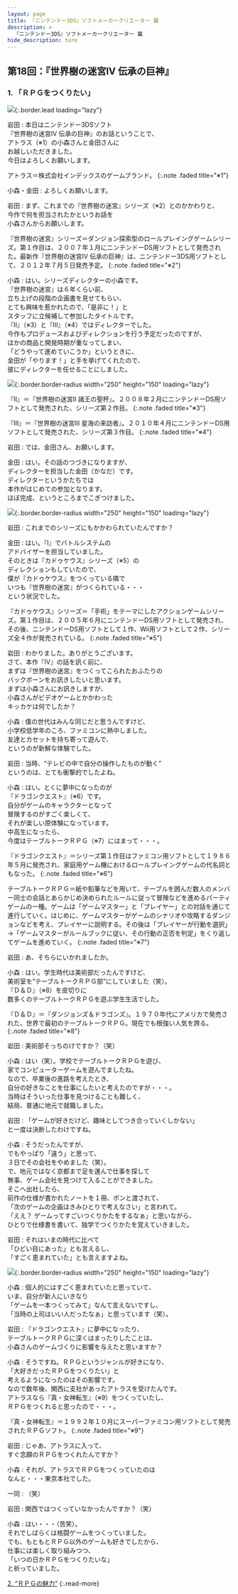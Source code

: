 ```yaml
---
layout: page
title: 『ニンテンドー3DS』ソフトメーカークリエーター 篇
description: >
  『ニンテンドー3DS』ソフトメーカークリエーター 篇
hide_description: ture
---
```


## 第18回：『世界樹の迷宮IV 伝承の巨神』

### 1. 「ＲＰＧをつくりたい」

![](/interviews/jp/3ds/creators/vol1/img/mainvisual1.jpg){:.border.lead loading="lazy"}

岩田
: 本日はニンテンドー3DSソフト<br>『世界樹の迷宮IV 伝承の巨神』のお話ということで、<br>アトラス（※1）の小森さんと金田さんに<br>お越しいただきました。<br>今日はよろしくお願いします。

アトラス＝株式会社インデックスのゲームブランド。
{:.note .faded title="※1"}

小森・金田
: よろしくお願いします。

岩田
: まず、これまでの『世界樹の迷宮』シリーズ（※2）とのかかわりと、<br>今作で何を担当されたかというお話を<br>小森さんからお願いします。

『世界樹の迷宮』シリーズ＝ダンジョン探索型のロールプレイングゲームシリーズ。第１作目は、２００７年１月にニンテンドーDS用ソフトとして発売された。最新作『世界樹の迷宮IV 伝承の巨神』は、ニンテンドー3DS用ソフトとして、２０１２年７月５日発売予定。
{:.note .faded title="※2"}

小森
: はい。シリーズディレクターの小森です。<br>『世界樹の迷宮』は６年くらい前、<br>立ち上げの段階の企画書を見せてもらい、<br>とても興味を惹かれたので、「是非に！」と<br>スタッフに立候補して参加したタイトルです。<br>『II』（※3）と『III』（※4）ではディレクターでした。<br>今作もプロデュースおよびディレクションを行う予定だったのですが、<br>ほかの商品と開発時期が重なってしまい、<br>「どうやって進めていこうか」というときに、<br>金田が「やります！」と手を挙げてくれたので、<br>彼にディレクターを任せることにしました。

![](/interviews/jp/3ds/creators/vol1/img/photo1.jpg){:.border.border-radius width="250" height="150"  loading="lazy"}


『II』＝『世界樹の迷宮II 諸王の聖杯』。２００８年２月にニンテンドーDS用ソフトとして発売された、シリーズ第２作目。
{:.note .faded title="※3"}

『III』＝『世界樹の迷宮III 星海の来訪者』。２０１０年４月にニンテンドーDS用ソフトとして発売された、シリーズ第３作目。
{:.note .faded title="※4"}

岩田
: では、金田さん、お願いします。

金田
: はい。その話のつづきになりますが、<br>ディレクターを担当した金田（かなだ）です。<br>ディレクターというかたちでは<br>本作がはじめての参加となります。<br>ほぼ完成、というところまでこぎつけました。

![](/interviews/jp/3ds/creators/vol1/img/photo2.jpg){:.border.border-radius width="250" height="150"  loading="lazy"}

岩田
: これまでのシリーズにもかかわられていたんですか？

金田
: はい。『I』でバトルシステムの<br>アドバイザーを担当していました。<br>そのときは『カドゥケウス』シリーズ（※5）の<br>ディレクションもしていたので、<br>僕が『カドゥケウス』をつくっている隣で<br>いつも『世界樹の迷宮』がつくられている・・・<br>という状況でした。

『カドゥケウス』シリーズ＝「手術」をテーマにしたアクションゲームシリーズ。第１作目は、２００５年６月にニンテンドーDS用ソフトとして発売され、その後、ニンテンドーDS用ソフトとして１作、Wii用ソフトとして２作、シリーズ全４作が発売されている。
{:.note .faded title="※5"}

岩田
: わかりました。ありがとうございます。<br>さて、本作『IV』の話を訊く前に、<br>まずは『世界樹の迷宮』をつくってこられたおふたりの<br>バックボーンをお訊きしたいと思います。<br>まずは小森さんにお訊きしますが、<br>小森さんがビデオゲームとかかわった<br>キッカケは何でしたか？

小森
: 僕の世代はみんな同じだと思うんですけど、<br>小学校低学年のころ、ファミコンに熱中しました。<br>友達とカセットを持ち寄って遊んで、<br>というのが新鮮な体験でした。

岩田
: 当時、“テレビの中で自分の操作したものが動く”<br>というのは、とても衝撃的でしたよね。

小森
: はい。とくに夢中になったのが<br>『ドラゴンクエスト』（※6）です。<br>自分がゲームのキャラクターとなって<br>冒険するのがすごく楽しくて、<br>それが楽しい原体験になっています。<br>中高生になったら、<br>今度はテーブルトークＲＰＧ（※7）にはまって・・・。

『ドラゴンクエスト』＝シリーズ第１作目はファミコン用ソフトとして１９８６年５月に発売され、家庭用ゲーム機におけるロールプレイングゲームの代名詞ともなった。
{:.note .faded title="※6"}

テーブルトークＲＰＧ＝紙や鉛筆などを用いて、テーブルを囲んだ数人のメンバー同士の会話とあらかじめ決められたルールに従って冒険などを進めるパーティゲームの一種。ゲームは「ゲームマスター」と「プレイヤー」との対話を通じて進行していく。はじめに、ゲームマスターがゲームのシナリオや攻略するダンジョンなどを考え、プレイヤーに説明する。その後は「プレイヤーが行動を選択」→「ゲームマスターがルールブックに従い、その行動の正否を判定」をくり返してゲームを進めていく。
{:.note .faded title="※7"}

岩田
: あ、そちらにいかれましたか。

小森
: はい。学生時代は美術部だったんですけど、<br>美術室を“テーブルトークＲＰＧ部”にしていました（笑）。<br>『Ｄ＆Ｄ』（※8）を皮切りに<br>数多くのテーブルトークＲＰＧを遊ぶ学生生活でした。

『Ｄ＆Ｄ』＝『ダンジョンズ＆ドラゴンズ』。１９７０年代にアメリカで発売された、世界で最初のテーブルトークＲＰＧ。現在でも根強い人気を誇る。
{:.note .faded title="※8"}

岩田
: 美術部そっちのけですか？（笑）

小森
: はい（笑）。学校でテーブルトークＲＰＧを遊び、<br>家でコンピューターゲームを遊んでましたね。<br>なので、卒業後の進路を考えたとき、<br>自分の好きなことを仕事にしたいと考えたのですが・・・。<br>当時はそういった仕事を見つけることも難しく、<br>結局、普通に地元で就職しました。

岩田
: 「ゲームが好きだけど、趣味としてつき合っていくしかない」<br>と一度は決断したわけですね。

小森
: そうだったんですが、<br>でもやっぱり「違う」と思って、<br>３日でその会社をやめました（笑）。<br>で、地元ではなく京都まで足を運んで仕事を探して<br>無事、ゲーム会社を見つけて入ることができました。<br>そこへ出社したら、<br>前作の仕様が書かれたノートを１冊、ポンと渡されて、<br>「次のゲームの企画はきみひとりで考えなさい」と言われて。<br>「ええ？ ゲームってすごいつくりかたをするなぁ」と思いながら、<br>ひとりで仕様書を書いて、独学でつくりかたを覚えていきました。

岩田
: それはいまの時代に比べて<br>「ひどい目にあった」とも言えるし、<br>「すごく恵まれていた」とも言えますよね。

![](/interviews/jp/3ds/creators/vol1/img/photo4.jpg){:.border.border-radius width="250" height="150"  loading="lazy"}

小森
: 個人的にはすごく恵まれていたと思っていて、<br>いま、自分が新人にいきなり<br>「ゲームを一本つくってみて」なんて言えないですし、<br>「当時の上司はいい人だったなぁ」と思っています（笑）。

岩田
: 『ドラゴンクエスト』に夢中になったり、<br>テーブルトークＲＰＧに深くはまったりしたことは、<br>小森さんのゲームづくりに影響を与えたと思いますか？

小森
: そうですね。ＲＰＧというジャンルが好きになり、<br>「大好きだったＲＰＧをつくりたい」と<br>考えるようになったのはその影響です。<br>なので数年後、関西に支社があったアトラスを受けたんです。<br>アトラスなら『真・女神転生』（※9）をつくっていたし、<br>ＲＰＧをつくれると思ったので・・・。

『真・女神転生』＝１９９２年１０月にスーパーファミコン用ソフトとして発売されたＲＰＧソフト。
{:.note .faded title="※9"}

岩田
: じゃあ、アトラスに入って、<br>すぐ念願のＲＰＧをつくれたんですか？

小森
: それが、アトラスでＲＰＧをつくっていたのは<br>なんと・・・東京本社でした。

一同
: （笑）

岩田
: 関西ではつくっていなかったんですか？（笑）

小森
: はい・・・（苦笑）。<br>それでしばらくは格闘ゲームをつくっていました。<br>でも、もともとＲＰＧ以外のゲームも好きでしたから、<br>仕事には楽しく取り組みつつ、<br>「いつの日かＲＰＧをつくりたいな」<br>と祈っていました。



[2. “ＲＰＧの魅力”](2.md)
{:.read-more}

